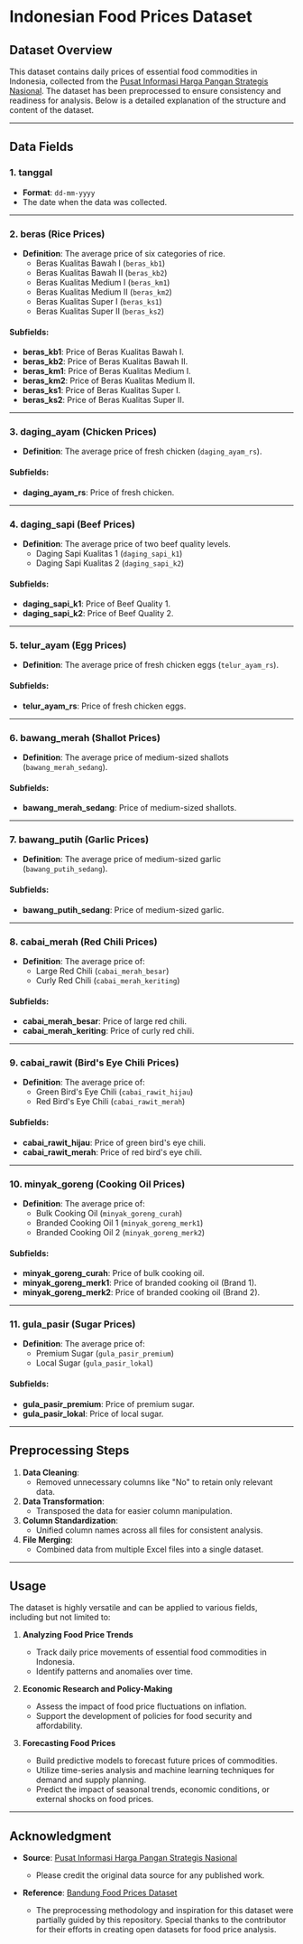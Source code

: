 # Indonesian Food Prices Dataset

## **Dataset Overview**
This dataset contains daily prices of essential food commodities in Indonesia, collected from the [Pusat Informasi Harga Pangan Strategis Nasional](https://www.bi.go.id/hargapangan). The dataset has been preprocessed to ensure consistency and readiness for analysis. Below is a detailed explanation of the structure and content of the dataset.

---

## **Data Fields**

### **1. tanggal**
- **Format**: `dd-mm-yyyy`
- The date when the data was collected.

---

### **2. beras (Rice Prices)**  
- **Definition**: The average price of six categories of rice.
  - Beras Kualitas Bawah I (`beras_kb1`)
  - Beras Kualitas Bawah II (`beras_kb2`)
  - Beras Kualitas Medium I (`beras_km1`)
  - Beras Kualitas Medium II (`beras_km2`)
  - Beras Kualitas Super I (`beras_ks1`)
  - Beras Kualitas Super II (`beras_ks2`)

#### Subfields:
- **beras_kb1**: Price of Beras Kualitas Bawah I.
- **beras_kb2**: Price of Beras Kualitas Bawah II.
- **beras_km1**: Price of Beras Kualitas Medium I.
- **beras_km2**: Price of Beras Kualitas Medium II.
- **beras_ks1**: Price of Beras Kualitas Super I.
- **beras_ks2**: Price of Beras Kualitas Super II.

---

### **3. daging_ayam (Chicken Prices)**  
- **Definition**: The average price of fresh chicken (`daging_ayam_rs`).

#### Subfields:
- **daging_ayam_rs**: Price of fresh chicken.

---

### **4. daging_sapi (Beef Prices)**  
- **Definition**: The average price of two beef quality levels.
  - Daging Sapi Kualitas 1 (`daging_sapi_k1`)
  - Daging Sapi Kualitas 2 (`daging_sapi_k2`)

#### Subfields:
- **daging_sapi_k1**: Price of Beef Quality 1.
- **daging_sapi_k2**: Price of Beef Quality 2.

---

### **5. telur_ayam (Egg Prices)**  
- **Definition**: The average price of fresh chicken eggs (`telur_ayam_rs`).

#### Subfields:
- **telur_ayam_rs**: Price of fresh chicken eggs.

---

### **6. bawang_merah (Shallot Prices)**  
- **Definition**: The average price of medium-sized shallots (`bawang_merah_sedang`).

#### Subfields:
- **bawang_merah_sedang**: Price of medium-sized shallots.

---

### **7. bawang_putih (Garlic Prices)**  
- **Definition**: The average price of medium-sized garlic (`bawang_putih_sedang`).

#### Subfields:
- **bawang_putih_sedang**: Price of medium-sized garlic.

---

### **8. cabai_merah (Red Chili Prices)**  
- **Definition**: The average price of:
  - Large Red Chili (`cabai_merah_besar`)
  - Curly Red Chili (`cabai_merah_keriting`)

#### Subfields:
- **cabai_merah_besar**: Price of large red chili.
- **cabai_merah_keriting**: Price of curly red chili.

---

### **9. cabai_rawit (Bird's Eye Chili Prices)**  
- **Definition**: The average price of:
  - Green Bird's Eye Chili (`cabai_rawit_hijau`)
  - Red Bird's Eye Chili (`cabai_rawit_merah`)

#### Subfields:
- **cabai_rawit_hijau**: Price of green bird's eye chili.
- **cabai_rawit_merah**: Price of red bird's eye chili.

---

### **10. minyak_goreng (Cooking Oil Prices)**  
- **Definition**: The average price of:
  - Bulk Cooking Oil (`minyak_goreng_curah`)
  - Branded Cooking Oil 1 (`minyak_goreng_merk1`)
  - Branded Cooking Oil 2 (`minyak_goreng_merk2`)

#### Subfields:
- **minyak_goreng_curah**: Price of bulk cooking oil.
- **minyak_goreng_merk1**: Price of branded cooking oil (Brand 1).
- **minyak_goreng_merk2**: Price of branded cooking oil (Brand 2).

---

### **11. gula_pasir (Sugar Prices)**  
- **Definition**: The average price of:
  - Premium Sugar (`gula_pasir_premium`)
  - Local Sugar (`gula_pasir_lokal`)

#### Subfields:
- **gula_pasir_premium**: Price of premium sugar.
- **gula_pasir_lokal**: Price of local sugar.

---

## **Preprocessing Steps**
1. **Data Cleaning**:
   - Removed unnecessary columns like "No" to retain only relevant data.
2. **Data Transformation**:
   - Transposed the data for easier column manipulation.
3. **Column Standardization**:
   - Unified column names across all files for consistent analysis.
4. **File Merging**:
   - Combined data from multiple Excel files into a single dataset.

---

## **Usage**
The dataset is highly versatile and can be applied to various fields, including but not limited to:

1. **Analyzing Food Price Trends**  
   - Track daily price movements of essential food commodities in Indonesia.  
   - Identify patterns and anomalies over time.  

2. **Economic Research and Policy-Making**  
   - Assess the impact of food price fluctuations on inflation.  
   - Support the development of policies for food security and affordability.

3. **Forecasting Food Prices**  
   - Build predictive models to forecast future prices of commodities.  
   - Utilize time-series analysis and machine learning techniques for demand and supply planning.  
   - Predict the impact of seasonal trends, economic conditions, or external shocks on food prices.

---

## **Acknowledgment**
- **Source**: [Pusat Informasi Harga Pangan Strategis Nasional](https://www.bi.go.id/hargapangan)  
  - Please credit the original data source for any published work.

- **Reference**: [Bandung Food Prices Dataset](https://github.com/stefkim/bandung_food_prices_dataset)  
  - The preprocessing methodology and inspiration for this dataset were partially guided by this repository. Special thanks to the contributor for their efforts in creating open datasets for food price analysis.  
